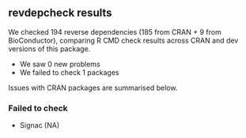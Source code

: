 ## revdepcheck results

We checked 194 reverse dependencies (185 from CRAN + 9 from BioConductor), comparing R CMD check results across CRAN and dev versions of this package.

 * We saw 0 new problems
 * We failed to check 1 packages

Issues with CRAN packages are summarised below.

### Failed to check

* Signac (NA)
